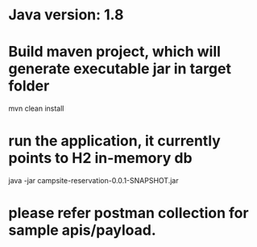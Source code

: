 # Java version: 1.8

# Build maven project, which will generate executable jar in target folder
mvn clean install

# run the application, it currently points to H2 in-memory db
java -jar campsite-reservation-0.0.1-SNAPSHOT.jar

# please refer postman collection for sample apis/payload.
